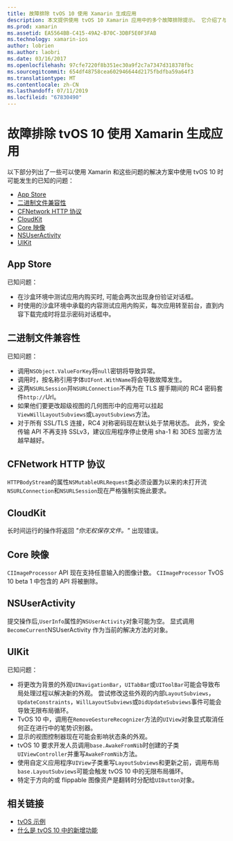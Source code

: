 ```yaml
---
title: 故障排除 tvOS 10 使用 Xamarin 生成应用
description: 本文提供使用 tvOS 10 Xamarin 应用中的多个故障排除提示。 它介绍了与应用商店、 二进制文件兼容性、 CFNetwork HttpProtocol、 CloudKit、 Core 映像、 NSUserActivity 和 UIKit 相关的问题。
ms.prod: xamarin
ms.assetid: EA5564BB-C415-49A2-B70C-3DBF5E0F3FAB
ms.technology: xamarin-ios
author: lobrien
ms.author: laobri
ms.date: 03/16/2017
ms.openlocfilehash: 97cfe7220f8b351ec30a9f2c7a7347d318378fbc
ms.sourcegitcommit: 654df48758cea602946644d2175fbdfba59a64f3
ms.translationtype: MT
ms.contentlocale: zh-CN
ms.lasthandoff: 07/11/2019
ms.locfileid: "67830490"
---
```

# <a name="troubleshooting-tvos-10-apps-built-with-xamarin"></a>故障排除 tvOS 10 使用 Xamarin 生成应用

以下部分列出了一些可以使用 Xamarin 和这些问题的解决方案中使用 tvOS 10 时可能发生的已知的问题：

- [App Store](#App-Store)
- [二进制文件兼容性](#Binary-Compatibility)
- [CFNetwork HTTP 协议](#CFNetwork-HTTP-Protocol)
- [CloudKit](#CloudKit)
- [Core 映像](#CoreImage)
- [NSUserActivity](#NSUserActivity)
- [UIKit](#UIKit)

<a name="App-Store" />

## <a name="app-store"></a>App Store

已知问题：

- 在沙盒环境中测试应用内购买时, 可能会两次出现身份验证对话框。
- 时使用的沙盒环境中承载的内容测试应用内购买，每次应用转至前台，直到内容下载完成时将显示密码对话框中。

<a name="Binary-Compatibility" />

## <a name="binary-compatibility"></a>二进制文件兼容性

已知问题：

- 调用`NSObject.ValueForKey`将`null`密钥将导致异常。
- 调用时，按名称引用字体`UIFont.WithName`将会导致故障发生。
- 这两`NSURLSession`并`NSURLConnection`不再为在 TLS 握手期间的 RC4 密码套件`http://`Url。
- 如果他们要更改超级视图的几何图形中的应用可以挂起`ViewWillLayoutSubviews`或`LayoutSubviews`方法。
- 对于所有 SSL/TLS 连接，RC4 对称密码现在默认处于禁用状态。 此外，安全传输 API 不再支持 SSLv3，建议应用程序停止使用 sha-1 和 3DES 加密方法越早越好。

<a name="CFNetwork-HTTP-Protocol" />

## <a name="cfnetwork-http-protocol"></a>CFNetwork HTTP 协议

`HTTPBodyStream`的属性`NSMutableURLRequest`类必须设置为以来的未打开流`NSURLConnection`和`NSURLSession`现在严格强制实施此要求。

<a name="CloudKit" />

## <a name="cloudkit"></a>CloudKit

长时间运行的操作将返回 _"你无权保存文件。"_ 出现错误。

<a name="CoreImage" />

## <a name="core-image"></a>Core 映像

`CIImageProcessor` API 现在支持任意输入的图像计数。 `CIImageProcessor` TvOS 10 beta 1 中包含的 API 将被删除。

<a name="NSUserActivity" />

## <a name="nsuseractivity"></a>NSUserActivity

提交操作后,`UserInfo`属性的`NSUserActivity`对象可能为空。 显式调用`BecomeCurrent`NSUserActivity 作为当前的解决方法的对象。

<a name="UIKit" />

## <a name="uikit"></a>UIKit

已知问题：

- 将更改为背景的外观`UINavigationBar`，`UITabBar`或`UIToolBar`可能会导致布局处理过程以解决新的外观。 尝试修改这些外观的内部`LayoutSubviews`， `UpdateConstraints`，`WillLayoutSubviews`或`DidUpdateSubviews`事件可能会导致无限布局循环。
- TvOS 10 中，调用在`RemoveGestureRecognizer`方法的`UIView`对象显式取消任何正在进行中的笔势识别器。
- 显示的视图控制器现在可能会影响状态条的外观。
- tvOS 10 要求开发人员调用`base.AwakeFromNib`时创建的子类`UIViewController`并重写`AwakeFromNib`方法。
- 使用自定义应用程序`UIView`子类重写`LayoutSubviews`和更新之前，调用布局`base.LayoutSubviews`可能会触发 tvOS 10 中的无限布局循环。
- 特定于方向的或 flippable 图像资产是翻转时分配给`UIButton`对象。

## <a name="related-links"></a>相关链接

- [tvOS 示例](https://developer.xamarin.com/samples/tvos/all/)
- [什么是 tvOS 10 中的新增功能](https://developer.apple.com/library/prerelease/content/releasenotes/General/WhatsNewinTVOS/Articles/tvOS10.html#//apple_ref/doc/uid/TP40017259-SW1)

